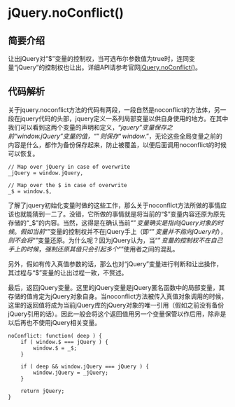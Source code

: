 # jQuery.noConflict()

## 简要介绍

让出jQuery对“$”变量的控制权，当可选布尔参数值为true时，连同变量“jQuery”的控制权也让出。详细API请参考官网[jQuery.noConflict()](http://api.jquery.com/jQuery.noConflict/)。

## 代码解析

关于jquery.noconflict方法的代码有两段，一段自然是noconflict的方法体，另一段在jquery代码的头部，jquery定义一系列局部变量以供自身使用的地方。在其中我们可以看到这两个变量的声明和定义，“_jquery”变量保存之前“window.jQuery”变量的值，“_$”则保存“window.$”，无论这些全局变量之前的内容是什么，都作为备份保存起来，防止被覆盖，以便后面调用noconflict的时候可以恢复。

```
// Map over jQuery in case of overwrite
_jQuery = window.jQuery,

// Map over the $ in case of overwrite
_$ = window.$,
```

了解了jquery初始化变量时做的这些工作，那么关于noconflict方法所做的事情应该也就能猜到一二了。没错，它所做的事情就是将当前的“$”变量内容还原为原先存储的“_$”的内容。当然，这得是在确认当前“$”变量确实是指向jQuery对象的时候。假如当前“$”变量的控制权并不在jQuery手上（即“$”变量并不指向jQuery时），则不会将“$”变量还原。为什么呢？因为jQuery认为，当“$”变量的控制权不在自己手上的时候，强制还原其值只会引起多个“$”使用者之间的混乱。

另外，假如有传入真值参数的话，那么也对“jQuery”变量进行判断和让出操作，其过程与“$”变量的让出过程一致，不赘述。

最后，返回jQuery变量。这里的jQuery变量是jQuery匿名函数中的局部变量，其存储的值肯定为jQuery对象自身。当noconflict方法被传入真值对象调用的时候，这里的返回值将成为当前jQuery库的jQuery对象的唯一引用（假如之前没有备份jQuery引用的话）。因此一般会将这个返回值用另一个变量保管以作后用，除非是以后再也不使用jQuery相关变量。

```
noConflict: function( deep ) {
    if ( window.$ === jQuery ) {
        window.$ = _$;
    }

    if ( deep && window.jQuery === jQuery ) {
        window.jQuery = _jQuery;
    }

    return jQuery;
}
```